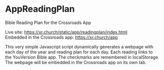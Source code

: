 # AppReadingPlan
Bible Reading Plan for the Crossroads App

Live site: https://xr.church/static/app/readingplan/index.html  
Embedded in the Crossroads app: https://xr.church/app

This very simple Javascript script dynamically generates a webpage with each day of the year and reading plan for each day. Each reading links to the YouVersion Bible app. The checkmarks are remembered in localStorage. The webpage will be embedded in the Crossroads app on its own tab.
